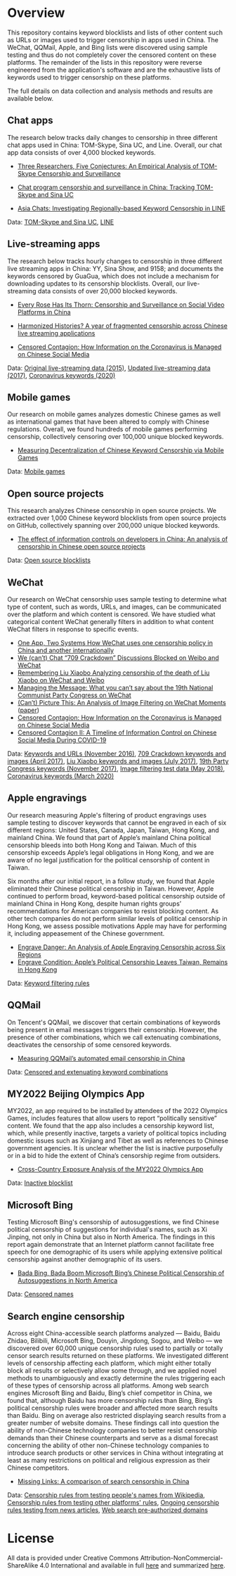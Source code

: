 Overview
========

This repository contains keyword blocklists and lists of other content such as URLs or images used to trigger censorship in apps used in China.  The WeChat, QQMail, Apple, and Bing lists were discovered using sample testing and thus do not completely cover the censored content on these platforms.  The remainder of the lists in this repository were reverse engineered from the application's software and are the exhaustive lists of keywords used to trigger censorship on these platforms.

The full details on data collection and analysis methods and results are available below.

## Chat apps

The research below tracks daily changes to censorship in three different chat apps used in China:  TOM-Skype, Sina UC, and Line.  Overall, our chat app data consists of over 4,000 blocked keywords.

* [Three Researchers, Five Conjectures: An Empirical Analysis of TOM-Skype Censorship and Surveillance](https://www.usenix.org/legacy/event/foci11/tech/final_files/Knockel.pdf)

* [Chat program censorship and surveillance in China: Tracking TOM-Skype and Sina UC](http://firstmonday.org/ojs/index.php/fm/article/view/4628/3727)

* [Asia Chats: Investigating Regionally-based Keyword Censorship in LINE](https://citizenlab.org/2013/11/asia-chats-investigatingregionally-based-keyword-censorship-line/)

Data: [TOM-Skype and Sina UC](https://github.com/citizenlab/chat-censorship/tree/master/TOM-Skype--Sina-UC), [LINE](https://github.com/citizenlab/chat-censorship/tree/master/LINE)

## Live-streaming apps

The research below tracks hourly changes to censorship in three different live streaming apps in China:  YY, Sina Show, and 9158; and documents the keywords censored by GuaGua, which does not include a mechanism for downloading updates to its censorship blocklists.  Overall, our live-streaming data consists of over 20,000 blocked keywords.

* [Every Rose Has Its Thorn: Censorship and Surveillance on Social Video Platforms in China](https://www.usenix.org/conference/foci15/workshop-program/presentation/knockel)

* [Harmonized Histories? A year of fragmented censorship across Chinese live streaming applications](https://netalert.me/assets/harmonized-histories/harmonized-histories.pdf)

* [Censored Contagion: How Information on the Coronavirus is Managed on Chinese Social Media](https://citizenlab.ca/2020/03/censored-contagion-how-information-on-the-coronavirus-is-managed-on-chinese-social-media/)

Data: [Original live-streaming data (2015)](https://github.com/citizenlab/chat-censorship/tree/master/SVP), [Updated live-streaming data (2017)](https://github.com/citizenlab/chat-censorship/tree/master/livestream), [Coronavirus keywords (2020)](https://github.com/citizenlab/chat-censorship/tree/master/coronavirus)

## Mobile games

Our research on mobile games analyzes domestic Chinese games as well as international games that have been altered to comply with Chinese regulations.  Overall, we found hundreds of mobile games performing censorship, collectively censoring over 100,000 unique blocked keywords.

* [Measuring Decentralization of Chinese Keyword Censorship via Mobile Games](https://www.usenix.org/conference/foci17/workshop-program/presentation/knockel)

Data: [Mobile games](https://github.com/citizenlab/chat-censorship/tree/master/chinese-games)

## Open source projects

This research analyzes Chinese censorship in open source projects.  We extracted over 1,000 Chinese keyword blocklists from open source projects on GitHub, collectively spanning over 200,000 unique blocked keywords.

* [The effect of information controls on developers in China: An analysis of censorship in Chinese open source projects](https://citizenlab.ca/wp-content/uploads/2018/08/nlp4if2018github-1.pdf)

Data: [Open source blocklists](https://github.com/citizenlab/chat-censorship/tree/master/open-source)

## WeChat

Our research on WeChat censorship uses sample testing to determine what type of content, such as words, URLs, and images, can be communicated over the platform and which content is censored.  We have studied what categorical content WeChat generally filters in addition to what content WeChat filters in response to specific events.

* [One App, Two Systems How WeChat uses one censorship policy in China and another internationally](https://citizenlab.ca/2016/11/wechat-china-censorship-one-app-two-systems/)
* [We (can’t) Chat “709 Crackdown” Discussions Blocked on Weibo and WeChat](https://citizenlab.ca/2017/04/we-cant-chat-709-crackdown-discussions-blocked-on-weibo-and-wechat/)
* [Remembering Liu Xiaobo Analyzing censorship of the death of Liu Xiaobo on WeChat and Weibo](https://citizenlab.ca/2017/07/analyzing-censorship-of-the-death-of-liu-xiaobo-on-wechat-and-weibo/)
* [Managing the Message: What you can’t say about the 19th National Communist Party Congress on WeChat](https://citizenlab.ca/2017/11/managing-message-censorship-19th-national-communist-party-congress-wechat/)
* [(Can’t) Picture This: An Analysis of Image Filtering on WeChat Moments](https://citizenlab.ca/2018/08/cant-picture-this-an-analysis-of-image-filtering-on-wechat-moments/) ([paper](https://www.usenix.org/system/files/conference/foci18/foci18-paper-knockel.pdf))
* [Censored Contagion: How Information on the Coronavirus is Managed on Chinese Social Media](https://citizenlab.ca/2020/03/censored-contagion-how-information-on-the-coronavirus-is-managed-on-chinese-social-media/)
* [Censored Contagion II: A Timeline of Information Control on Chinese Social Media During COVID-19](https://citizenlab.ca/2020/08/censored-contagion-ii-a-timeline-of-information-control-on-chinese-social-media-during-covid-19/)

Data: [Keywords and URLs (November 2016)](https://github.com/citizenlab/chat-censorship/tree/master/wechat/one_app_two_systems), [709 Crackdown keywords and images (April 2017)](https://github.com/citizenlab/chat-censorship/tree/master/wechat/709crackdown), [Liu Xiaobo keywords and images (July 2017)](https://github.com/citizenlab/chat-censorship/tree/master/wechat/lxb), [19th Party Congress keywords (November 2017)](https://github.com/citizenlab/chat-censorship/tree/master/wechat/ncpc19), [Image filtering test data (May 2018)](https://github.com/citizenlab/chat-censorship/tree/master/wechat/image-filtering), [Coronavirus keywords (March 2020)](https://github.com/citizenlab/chat-censorship/tree/master/coronavirus)

## Apple engravings

Our research measuring Apple's filtering of product engravings uses sample testing to discover keywords that cannot be engraved in each of six different regions: United States, Canada, Japan, Taiwan, Hong Kong, and mainland China. We found that part of Apple’s mainland China political censorship bleeds into both Hong Kong and Taiwan. Much of this censorship exceeds Apple’s legal obligations in Hong Kong, and we are aware of no legal justification for the political censorship of content in Taiwan.

Six months after our initial report, in a follow study, we found that Apple eliminated their Chinese political censorship in Taiwan. However, Apple continued to perform broad, keyword-based political censorship outside of mainland China in Hong Kong, despite human rights groups’ recommendations for American companies to resist blocking content. As other tech companies do not perform similar levels of political censorship in Hong Kong, we assess possible motivations Apple may have for performing it, including appeasement of the Chinese government.

* [Engrave Danger: An Analysis of Apple Engraving Censorship across Six Regions](https://citizenlab.ca/2021/08/engrave-danger-an-analysis-of-apple-engraving-censorship-across-six-regions/)
* [Engrave Condition: Apple’s Political Censorship Leaves Taiwan, Remains in Hong Kong](https://citizenlab.ca/2022/03/engrave-condition-apples-political-censorship-leaves-taiwan-remains-in-hong-kong/)

Data: [Keyword filtering rules](https://github.com/citizenlab/chat-censorship/tree/master/apple)

## QQMail

On Tencent's QQMail, we discover that certain combinations of keywords being present in email messages triggers their censorship.  However, the presence of other combinations, which we call extenuating combinations, deactivates the censorship of some censored keywords.

* [Measuring QQMail’s automated email censorship in China](https://dl.acm.org/doi/pdf/10.1145/3473604.3474560)

Data: [Censored and extenuating keyword combinations](https://github.com/citizenlab/chat-censorship/tree/master/qqmail)

## MY2022 Beijing Olympics App

MY2022, an app required to be installed by attendees of the 2022 Olympics Games, includes features that allow users to report “politically sensitive” content. We found that the app also includes a censorship keyword list, which, while presently inactive, targets a variety of political topics including domestic issues such as Xinjiang and Tibet as well as references to Chinese government agencies. It is unclear whether the list is inactive purposefully or in a bid to hide the extent of China’s censorship regime from outsiders.

* [Cross-Country Exposure Analysis of the MY2022 Olympics App](https://citizenlab.ca/2022/01/cross-country-exposure-analysis-my2022-olympics-app/)

Data: [Inactive blocklist](https://github.com/citizenlab/chat-censorship/tree/master/olympics)

## Microsoft Bing

Testing Microsoft Bing's censorship of autosuggestions, we find Chinese political censorship of suggestions for individual's names, such as Xi Jinping, not only in China but also in North America. The findings in this report again demonstrate that an Internet platform cannot facilitate free speech for one demographic of its users while applying extensive political censorship against another demographic of its users.

* [Bada Bing, Bada Boom Microsoft Bing’s Chinese Political Censorship of Autosuggestions in North America](https://citizenlab.ca/2022/05/bada-bing-bada-boom-microsoft-bings-chinese-political-censorship-autosuggestions-north-america/)

Data: [Censored names](https://github.com/citizenlab/chat-censorship/tree/master/microsoft-bing)

## Search engine censorship

Across eight China-accessible search platforms analyzed — Baidu, Baidu Zhidao, Bilibili, Microsoft Bing, Douyin, Jingdong, Sogou, and Weibo — we discovered over 60,000 unique censorship rules used to partially or totally censor search results returned on these platforms. We investigated different levels of censorship affecting each platform, which might either totally block all results or selectively allow some through, and we applied novel methods to unambiguously and exactly determine the rules triggering each of these types of censorship across all platforms. Among web search engines Microsoft Bing and Baidu, Bing’s chief competitor in China, we found that, although Baidu has more censorship rules than Bing, Bing’s political censorship rules were broader and affected more search results than Baidu. Bing on average also restricted displaying search results from a greater number of website domains. These findings call into question the ability of non-Chinese technology companies to better resist censorship demands than their Chinese counterparts and serve as a dismal forecast concerning the ability of other non-Chinese technology companies to introduce search products or other services in China without integrating at least as many restrictions on political and religious expression as their Chinese competitors.

* [Missing Links: A comparison of search censorship in China](https://citizenlab.ca/2023/04/a-comparison-of-search-censorship-in-china/)

Data: [Censorship rules from testing people's names from Wikipedia](https://github.com/citizenlab/chat-censorship/tree/master/search/people), [Censorship rules from testing other platforms' rules](https://github.com/citizenlab/chat-censorship/tree/master/search/rules), [Ongoing censorship rules testing from news articles](https://github.com/citizenlab/chat-censorship/tree/master/search/ongoing), [Web search pre-authorized domains](https://github.com/citizenlab/chat-censorship/tree/master/search/authorized-domains)

License
========

All data is provided under Creative Commons
Attribution-NonCommercial-ShareAlike 4.0 International and available in full
[here](https://creativecommons.org/licenses/by-nc-sa/4.0/legalcode) and summarized
[here](https://creativecommons.org/licenses/by-nc-sa/4.0/).
